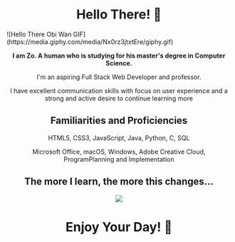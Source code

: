 <h1 align="center">Hello There! 👋</h1>
![Hello There Obi Wan GIF](https://media.giphy.com/media/Nx0rz3jtxtEre/giphy.gif)

<p align="center"><strong>I am Zo. A human who is studying for his master's degree in Computer Science.</strong><p>

<p align="center">I'm an aspiring Full Stack Web Developer and professor.</p>
<p align="center">I have excellent communication skills with focus on user experience and a strong and active desire to continue learning more</p>

<h2 align="center">Familiarities and Proficiencies</h2>

<p align="center">HTML5, CSS3, JavaScript, Java, Python, C, SQL</p> 
<p align="center">Microsoft Office, macOS, Windows, Adobe Creative Cloud, ProgramPlanning and Implementation</p> 

<h2 align="center">The more I learn, the more this changes...</h2>
  
<div align="center">  
<a href="https://github.com/anuraghazra/github-readme-stats">
  <img align="center" src="https://github-readme-stats.vercel.app/api/top-langs/?username=zdisanto&theme=tokyonight&layout=compact" />
</a>
 </div>

<h1 align="center">Enjoy Your Day! 👋</h1>
